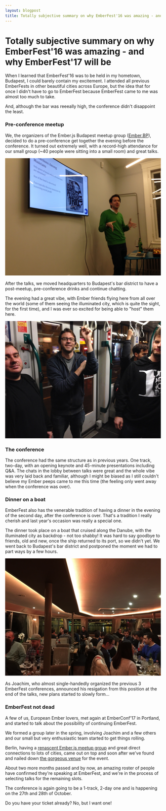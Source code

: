 ```yaml
---
layout: blogpost
title: Totally subjective summary on why EmberFest'16 was amazing - and why EmberFest'17 will be
---
```


# Totally subjective summary on why EmberFest'16 was amazing - and why EmberFest'17 will be

When I learned that EmberFest'16 was to be held in my hometown, Budapest, I
could barely contain my excitement. I attended all previous EmberFests in other
beautiful cities across Europe, but the idea that for once I didn't have to go to
EmberFest because EmberFest came to me was almost too much to take.

And, although the bar was reeeally high, the conference didn't disappoint the
least.

### Pre-conference meetup

We, the organizers of the Ember.js Budapest meetup group
([Ember.BP][ember.bp]), decided to do a pre-conference get together the evening
before the conference. It turned out extremely well, with a record-high
attendance for our small group (~40 people were sitting into a small room) and
great talks.

![Isaac presenting his Ember side-project](/images/blog/isaac-presenting-at-meetup.jpg)

After the talks, we moved headquarters to Budapest's bar district to have a
post-meetup, pre-conference drinks and continue chatting.

The evening had a great vibe, with Ember friends flying here from all over the
world (some of them seeing the illuminated city, which is quite the sight, for
the first time), and I was ever so excited for being able to "host" them here.

![Ember friends on tram](/images/blog/friends-on-tram.jpg)

### The conference

The conference had the same structure as in previous years. One track, two-day,
with an opening keynote and 45-minute presentations including Q&A. The chats in
the lobby between talks were great and the whole vibe was very laid back and
familiar, although I might be biased as I still couldn't believe my Ember peeps
came to me this time (the feeling only went away when the conference was over).

### Dinner on a boat

EmberFest also has the venerable tradition of having a dinner in the evening of
the second day, after the conference is over. That's a tradition I really
cherish and last year's occasion was really a special one.

The dinner took place on a boat that cruised along the Danube, with the
illuminated city as backdrop - not too shabby! It was hard to say goodbye to
friends, old and new, once the ship returned to its port, so we didn't yet. We
went back to Budapest's bar district and postponed the moment we had to part
ways by a few hours.

![Dinner on boat with illuminated Budapest as backdrop](/images/blog/dinner-on-boat.jpg)

As Joachim, who almost single-handedly organized the previous 3 EmberFest
conferences, announced his resigation from this position at the end of the
talks, new plans started to slowly form...

### EmberFest not dead

A few of us, European Ember lovers, met again at EmberConf'17 in Portland, and
started to talk about the possibility of continuing EmberFest.

We formed a group later in the spring, involving Joachim and a few others and
our small but very enthusiastic team started to get things rolling.

Berlin, having a [renascent Ember.js meetup group][ember-berlin] and great
direct connections to lots of cities, came out on top and soon after we've
found and nailed down [the gorgeous venue][villa] for the event.

About two more months passed and by now, an amazing roster of people have
confirmed they're speaking at EmberFest, and we're in the process of selecting
talks for the remaining slots.

The conference is again going to be a 1-track, 2-day one and is happening on
the 27th and 28th of October.

<!--
We'd like to continue the tradition of the EmberFest dinner but we wanted to
first and foremost ensure the conference is happening. If your company would be
willing to sponsor the dinner and help carrying on the tradition ~~to the next
generation~~ this year, please [get in contact with us][mail].
-->

Do you have your ticket already?
<tito-button event="emberfest/emberfest-2017">No, but I want one!</tito-button>

[mail]: mailto:mail@emberfest.eu
[villa]: http://www.elisabeth.berlin/
[ember.bp]: https://www.meetup.com/ember-bp/
[ember-berlin]: https://www.meetup.com/Ember-js-Berlin/
